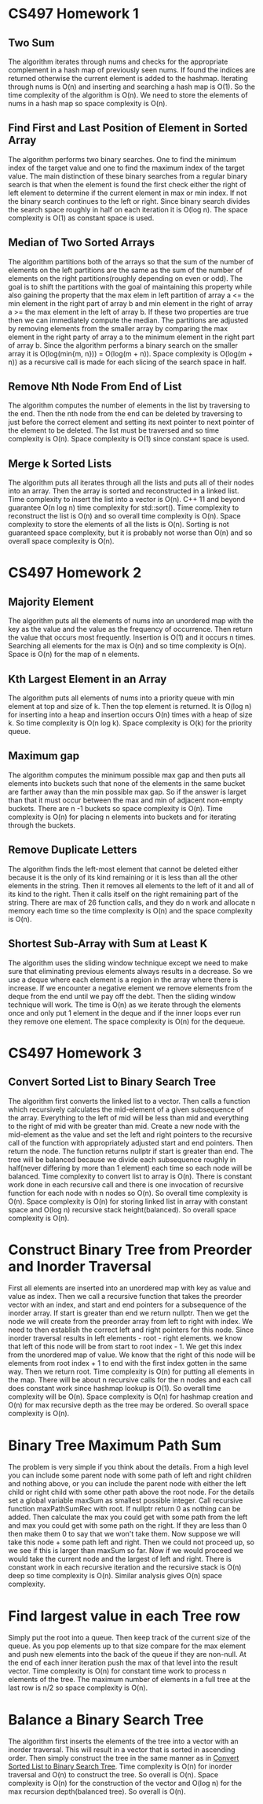 # CS497 Homework 1
## Two Sum
The algorithm iterates through nums and checks for the appropriate complement in a hash map of previously
seen nums. If found the indices are returned otherwise the current element is added to the hashmap.
Iterating through nums is O(n) and inserting and searching a hash map is O(1). So the time complexity
of the algorithm is O(n). We need to store the elements of nums in a hash map so space complexity is O(n).

## Find First and Last Position of Element in Sorted Array
The algorithm performs two binary searches. One to find the minimum index
of the target value and one to find the maximum index of the target value.
The main distinction of these binary searches from a regular binary search
is that when the element is found the first check either the right of left
element to determine if the current element in max or min index. If not the
binary search continues to the left or right. Since binary search divides
the search space roughly in half on each iteration it is O(log n). The space
complexity is O(1) as constant space is used. 

## Median of Two Sorted Arrays
The algorithm partitions both of the arrays so that the sum of the 
number of elements on the left partitions are the same as the sum of the 
number of elements on the right partitions(roughly depending on even or odd).
The goal is to shift the partitions with the goal of maintaining this 
property while also gaining the property that the max elem in left partition
of array a <= the min element in the right part of array b and min element in
the right of array a >= the max element in the left of array b. If these two 
properties are true then we can immediately compute the median. The partitions
are adjusted by removing elements from the smaller array by comparing the max
element in the right party of array a to the minimum element in the right part 
of array b. Since the algorithm performs a binary search on the smaller array it is
O(log(min{m, n})) = O(log(m + n)). Space complexity is O(log(m + n)) as a recursive call is made
for each slicing of the search space in half. 

## Remove Nth Node From End of List
The algorithm computes the number of elements in the list by traversing to the
end. Then the nth node from the end can be deleted by traversing to just before the correct
element and setting its next pointer to next pointer of the element to be deleted. 
The list must be traversed and so time complexity is O(n). Space complexity is
O(1) since constant space is used. 

## Merge k Sorted Lists
The algorithm puts all iterates through all the lists and puts all of their
nodes into an array. Then the array is sorted and reconstructed in a linked list.
Time complexity to insert the list into a vector is O(n). C++ 11 and beyond guarantee 
O(n log n) time complexity for std::sort(). Time complexity to reconstruct the list
is O(n) and so overall time complexity is O(n). Space complexity to store the elements 
of all the lists is O(n). Sorting is not guaranteed space complexity, but it is probably 
not worse than O(n) and so overall space complexity is O(n). 

# CS497 Homework 2

## Majority Element
The algorithm puts all the elements of nums into an unordered map with the key as the
value and the value as the frequency of occurrence. Then return the value that occurs
most frequently. Insertion is O(1) and it occurs n times. Searching all elements for
the max is O(n) and so time complexity is O(n). Space is O(n) for the map of n elements. 

## Kth Largest Element in an Array
The algorithm puts all elements of nums into a priority queue with min element at top and
size of k. Then the top element is returned. It is O(log n) for inserting into a heap and 
insertion occurs O(n) times with a heap of size k. So time complexity is O(n log k). Space
complexity is O(k) for the priority queue. 

## Maximum gap
The algorithm computes the minimum possible max gap and then puts all elements into buckets such
that none of the elements in the same bucket are farther away than the min possible max gap. So if
the answer is larget than that it must occur between the max and min of adjacent non-empty buckets.
There are n -1 buckets so space complexity is O(n). Time complexity is O(n) for placing n elements
into buckets and for iterating through the buckets. 

## Remove Duplicate Letters
The algorithm finds the left-most element that cannot be deleted either because it is the only
of its kind remaining or it is less than all the other elements in the string. Then it removes
all elements to the left of it and all of its kind to the right. Then it calls itself on the right 
remaining part of the string. There are max of 26 function calls, and they do n work and allocate n 
memory each time so the time complexity is O(n) and the space complexity is O(n).

## Shortest Sub-Array with Sum at Least K
The algorithm uses the sliding window technique except we need to make sure that eliminating 
previous elements always results in a decrease. So we use a deque where each element is a region
in the array where there is increase. If we encounter a negative element we remove elements from
the deque from the end until we pay off the debt. Then the sliding window technique will work. The time
is O(n) as we iterate through the elements once and only put 1 element in the deque and if the inner
loops ever run they remove one element. The space complexity is O(n) for the dequeue. 

# CS497 Homework 3

## Convert Sorted List to Binary Search Tree
The algorithm first converts the linked list to a vector. Then calls a function which
recursively calculates the mid-element of a given subsequence of the array. Everything
to the left of mid will be less than mid and everything to the right of mid with be greater than mid. 
Create a new node with the mid-element as the value and set the left and right pointers to the recursive
call of the function with appropriately adjusted start and end pointers. Then return the node. The function
returns nullptr if start is greater than end. The tree will be balanced because we divide each subsequence
roughly in half(never differing by more than 1 element) each time so each node will be balanced. Time 
complexity to convert list to array is O(n). There is constant work done in each recursive call and there is
one invocation of recursive function for each node with n nodes so O(n). So overall time complexity is O(n). 
Space complexity is O(n) for storing linked list in array with constant space and O(log n) recursive stack height(balanced).
So overall space complexity is O(n).

# Construct Binary Tree from Preorder and Inorder Traversal 
First all elements are inserted into an unordered map with key as value and value as index.
Then we call a recursive function that takes the preorder vector with an index, and start and 
end pointers for a subsequence of the inorder array. If start is greater than end we return nullptr.
Then we get the node we will create from the preorder array from left to right with index. We need
to then establish the correct left and right pointers for this node. Since inorder traversal results
in left elements - root - right elements. we know that left of this node will be from start to
root index - 1. We get this index from the unordered map of value. We know that the right of this
node will be elements from root index + 1 to end with the first index gotten in the same way. Then we 
return root. Time complexity is O(n) for putting all elements in the map. There will be about n recursive
calls for the n nodes and each call does constant work since hashmap lookup is O(1). So overall time
complexity will be O(n). Space complexity is O(n) for hashmap creation and O(n) for max recursive depth as
the tree may be ordered. So overall space complexity is O(n).

# Binary Tree Maximum Path Sum 
The problem is very simple if you think about the details. From a high level you can include
some parent node with some path of left and right children and nothing above, or you can include 
the parent node with either the left child or right child with some other path above the root node. 
For the details set a global variable maxSum as smallest possible integer. Call recursive function
maxPathSumRec with root. If nullptr return 0 as nothing can be added. Then calculate the max you could
get with some path from the left and max you could get with some path on the right. If they are less
than 0 then make them 0 to say that we won't take them. Now suppose we will take this node + some path
left and right. Then we could not proceed up, so we see if this is larger than maxSum so far. Now if
we would proceed we would take the current node and the largest of left and right. There is constant
work in each recursive iteration and the recursive stack is O(n) deep so time complexity is O(n). 
Similar analysis gives O(n) space complexity. 

# Find largest value in each Tree row
Simply put the root into a queue. Then keep track of the current size of the queue. As you
pop elements up to that size compare for the max element and push new elements into the back
of the queue if they are non-null. At the end of each inner iteration push the max of that
level into the result vector. Time complexity is O(n) for constant time work to process n elements
of the tree. The maximum number of elements in a full tree at the last row is n/2 so space complexity
is O(n).

# Balance a Binary Search Tree 
The algorithm first inserts the elements of the tree into a vector with an inorder traversal.
This will result in a vector that is sorted in ascending order. Then simply construct the tree in
the same manner as in [Convert Sorted List to Binary Search Tree](#convert-sorted-list-to-binary-search-tree).
Time complexity is O(n) for inorder traversal and O(n) to construct the tree. So overall is O(n).
Space complexity is O(n) for the construction of the vector and O(log n) for the max recursion depth(balanced tree).
So overall is O(n).